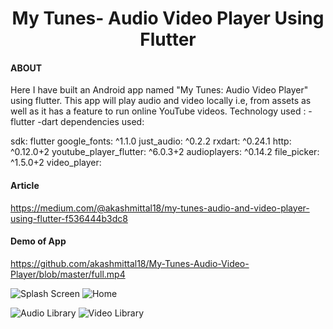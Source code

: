 <h1 align="center">My Tunes- Audio Video Player Using Flutter</h1>

#### ABOUT

Here I have built an Android app named "My Tunes: Audio Video Player" using flutter. This app will play audio and video locally i.e, from assets as well as it has a feature to run online YouTube videos.
Technology used : -flutter -dart 
dependencies used: 

  sdk: flutter
  google_fonts: ^1.1.0
  just_audio: ^0.2.2
  rxdart: ^0.24.1
  http: ^0.12.0+2
  youtube_player_flutter: ^6.0.3+2
  audioplayers: ^0.14.2
  file_picker: ^1.5.0+2
  video_player:



#### Article

https://medium.com/@akashmittal18/my-tunes-audio-and-video-player-using-flutter-f536444b3dc8


#### Demo of App
<https://github.com/akashmittal18/My-Tunes-Audio-Video-Player/blob/master/full.mp4>
<p align="left"><img src="https://github.com/akashmittal18/My-Tunes-Audio-Video-Player/blob/master/splashscreen.jpeg" alt="Splash Screen" /> <img src="https://github.com/akashmittal18/My-Tunes-Audio-Video-Player/blob/master/home.jpeg" alt="Home" /> </p>
<p align="left"><img src="https://github.com/akashmittal18/My-Tunes-Audio-Video-Player/blob/master/audiolib.jpeg" alt="Audio Library" /> <img src="https://github.com/akashmittal18/My-Tunes-Audio-Video-Player/blob/master/video%20library.jpeg" alt="Video Library" /> </p>
